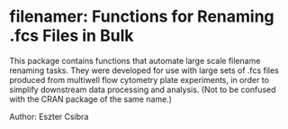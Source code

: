 # filenamer: Functions for Renaming .fcs Files in Bulk

This package contains functions that automate large scale filename renaming tasks. They were developed for use with large sets of .fcs files produced from multiwell flow cytometry plate experiments, in order to simplify downstream data processing and analysis. (Not to be confused with the CRAN package of the same name.)

Author: Eszter Csibra
